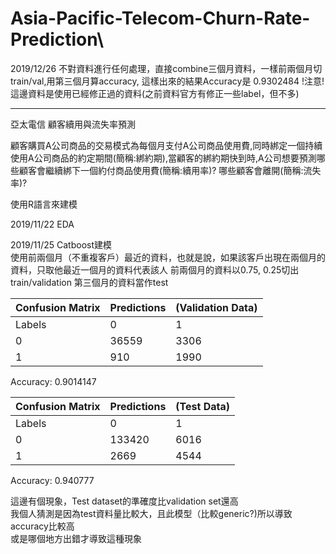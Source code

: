 # Asia-Pacific-Telecom-Churn-Rate-Prediction\


2019/12/26 不對資料進行任何處理，直接combine三個月資料，一樣前兩個月切train/val,用第三個月算accuracy,
這樣出來的結果Accuracy是 0.9302484
!注意! 這邊資料是使用已經修正過的資料(之前資料官方有修正一些label，但不多)

--------------------------------------------------------------------------------------------------

亞太電信 顧客續用與流失率預測

顧客購買A公司商品的交易模式為每個月支付A公司商品使用費,同時綁定一個持續使用A公司商品的約定期間(簡稱:綁約期),當顧客的綁約期快到時,A公司想要預測哪些顧客會繼續綁下一個約付商品使用費(簡稱:續用率)? 哪些顧客會離開(簡稱:流失率)? 

使用R語言來建模

2019/11/22  EDA   

2019/11/25  Catboost建模  
使用前兩個月（不重複客戶）最近的資料，也就是說，如果該客戶出現在兩個月的資料，只取他最近一個月的資料代表該人
前兩個月的資料以0.75, 0.25切出train/validation
第三個月的資料當作test


| Confusion Matrix | Predictions    |   (Validation Data)  | 
| ------------ | -------------- | ------------- | 
| Labels       |       0        |       1       | 
|      0       | 36559          | 3306          | 
|      1       | 910            | 1990          | 

Accuracy:  0.9014147 


| Confusion Matrix | Predictions    |   (Test Data)  | 
| ------------ | -------------- | ------------- | 
| Labels       |       0        |       1       | 
|      0       | 133420          | 6016          | 
|      1       | 2669            | 4544          | 


Accuracy:  0.940777    


這邊有個現象，Test dataset的準確度比validation set還高    
我個人猜測是因為test資料量比較大，且此模型（比較generic?)所以導致accuracy比較高   
或是哪個地方出錯才導致這種現象   
